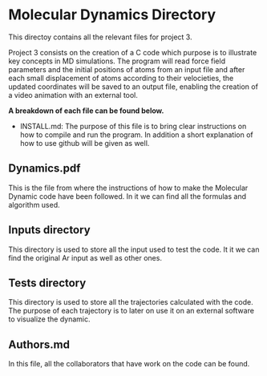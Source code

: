 # Molecular Dynamics Directory

This directoy contains all the relevant files for project 3.

Project 3 consists on the creation of a C code which purpose is to illustrate key concepts in MD simulations. The program will read force field parameters and the initial positions of atoms from an input file and after each small displacement of atoms according to their velocieties, the updated coordinates will be saved to an output file, enabling the creation of a video animation with an external tool.

**A breakdown of each file can be found below.**

- INSTALL.md:
The purpose of this file is to bring clear instructions on how to compile and run the program. In addition a short explanation of how to use github will be given as well.

## Dynamics.pdf
This is the file from where the instructions of how to make the Molecular Dynamic code have been followed. In it we can find all the formulas and algorithm used.

## Inputs directory
This directory is used to store all the input used to test the code. It it we can find the original Ar input as well as other ones.

## Tests directory
This directory is used to store all the trajectories calculated with the code. The purpose of each trajectory is to later on use it on an external software to visualize the dynamic.

## Authors.md
In this file, all the collaborators that have work on the code can be found.
